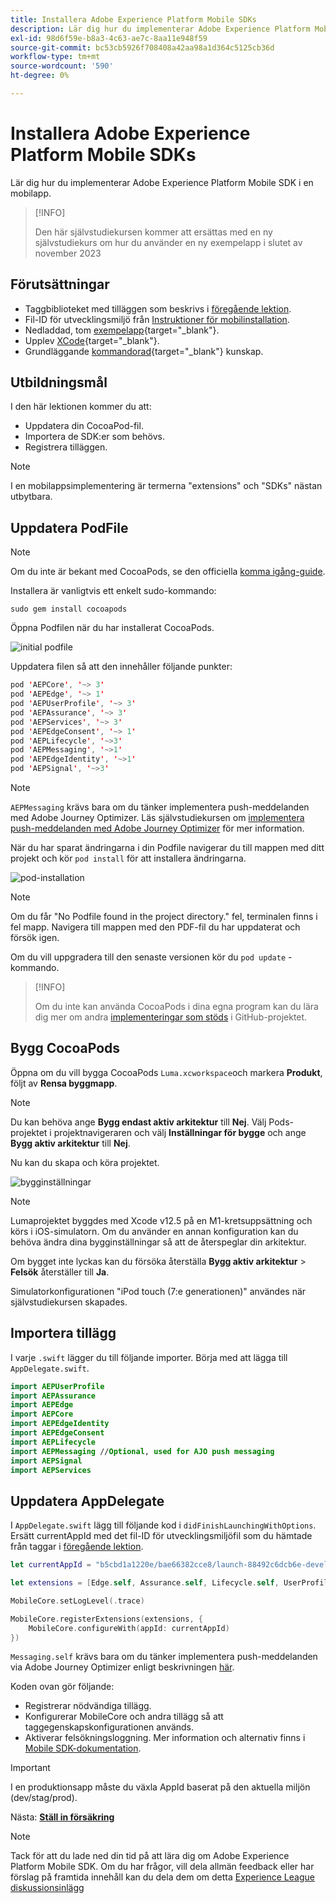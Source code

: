 ```yaml
---
title: Installera Adobe Experience Platform Mobile SDKs
description: Lär dig hur du implementerar Adobe Experience Platform Mobile SDK i en mobilapp.
exl-id: 98d6f59e-b8a3-4c63-ae7c-8aa11e948f59
source-git-commit: bc53cb5926f708408a42aa98a1d364c5125cb36d
workflow-type: tm+mt
source-wordcount: '590'
ht-degree: 0%

---
```


# Installera Adobe Experience Platform Mobile SDKs

Lär dig hur du implementerar Adobe Experience Platform Mobile SDK i en mobilapp.

>[!INFO]
>
> Den här självstudiekursen kommer att ersättas med en ny självstudiekurs om hur du använder en ny exempelapp i slutet av november 2023

## Förutsättningar

* Taggbiblioteket med tilläggen som beskrivs i [föregående lektion](configure-tags.md).
* Fil-ID för utvecklingsmiljö från [Instruktioner för mobilinstallation](configure-tags.md#generate-sdk-install-instructions).
* Nedladdad, tom [exempelapp](https://github.com/Adobe-Marketing-Cloud/Luma-iOS-Mobile-App){target="_blank"}.
* Upplev [XCode](https://developer.apple.com/xcode/){target="_blank"}.
* Grundläggande [kommandorad](https://en.wikipedia.org/wiki/Command-line_interface){target="_blank"} kunskap.

## Utbildningsmål

I den här lektionen kommer du att:

* Uppdatera din CocoaPod-fil.
* Importera de SDK:er som behövs.
* Registrera tilläggen.

>[!NOTE]
>
>I en mobilappsimplementering är termerna &quot;extensions&quot; och &quot;SDKs&quot; nästan utbytbara.


## Uppdatera PodFile

>[!NOTE]
>
> Om du inte är bekant med CocoaPods, se den officiella [komma igång-guide](https://guides.cocoapods.org/using/getting-started.html).

Installera är vanligtvis ett enkelt sudo-kommando:

```console
sudo gem install cocoapods
```

Öppna Podfilen när du har installerat CocoaPods.

![initial podfile](assets/mobile-install-initial-podfile.png)

Uppdatera filen så att den innehåller följande punkter:

```swift
pod 'AEPCore', '~> 3'
pod 'AEPEdge', '~> 1'
pod 'AEPUserProfile', '~> 3'
pod 'AEPAssurance', '~> 3'
pod 'AEPServices', '~> 3'
pod 'AEPEdgeConsent', '~> 1'
pod 'AEPLifecycle', '~>3'
pod 'AEPMessaging', '~>1'
pod 'AEPEdgeIdentity', '~>1'
pod 'AEPSignal', '~>3'
```

>[!NOTE]
>
> `AEPMessaging` krävs bara om du tänker implementera push-meddelanden med Adobe Journey Optimizer. Läs självstudiekursen om [implementera push-meddelanden med Adobe Journey Optimizer](journey-optimizer-push.md) för mer information.

När du har sparat ändringarna i din Podfile navigerar du till mappen med ditt projekt och kör `pod install` för att installera ändringarna.

![pod-installation](assets/mobile-install-podfile-install.png)

>[!NOTE]
>
> Om du får &quot;No Podfile found in the project directory.&quot; fel, terminalen finns i fel mapp. Navigera till mappen med den PDF-fil du har uppdaterat och försök igen.

Om du vill uppgradera till den senaste versionen kör du `pod update` -kommando.

>[!INFO]
>
>Om du inte kan använda CocoaPods i dina egna program kan du lära dig mer om andra [implementeringar som stöds](https://github.com/adobe/aepsdk-core-ios#binaries) i GitHub-projektet.

## Bygg CocoaPods

Öppna om du vill bygga CocoaPods `Luma.xcworkspace`och markera **Produkt**, följt av **Rensa byggmapp**.

>[!NOTE]
>
> Du kan behöva ange **Bygg endast aktiv arkitektur** till **Nej**. Välj Pods-projektet i projektnavigeraren och välj **Inställningar för bygge** och ange **Bygg aktiv arkitektur** till **Nej**.

Nu kan du skapa och köra projektet.

![bygginställningar](assets/mobile-install-build-settings.png)

>[!NOTE]
>
>Lumaprojektet byggdes med Xcode v12.5 på en M1-kretsuppsättning och körs i iOS-simulatorn. Om du använder en annan konfiguration kan du behöva ändra dina bygginställningar så att de återspeglar din arkitektur.
>
>Om bygget inte lyckas kan du försöka återställa **Bygg aktiv arkitektur** > **Felsök** återställer till **Ja**.
>
>Simulatorkonfigurationen &quot;iPod touch (7:e generationen)&quot; användes när självstudiekursen skapades.

## Importera tillägg

I varje `.swift` lägger du till följande importer. Börja med att lägga till `AppDelegate.swift`.

```swift
import AEPUserProfile
import AEPAssurance
import AEPEdge
import AEPCore
import AEPEdgeIdentity
import AEPEdgeConsent
import AEPLifecycle
import AEPMessaging //Optional, used for AJO push messaging
import AEPSignal
import AEPServices
```

## Uppdatera AppDelegate

I `AppDelegate.swift` lägg till följande kod i `didFinishLaunchingWithOptions`. Ersätt currentAppId med det fil-ID för utvecklingsmiljöfil som du hämtade från taggar i [föregående lektion](configure-tags.md).

```swift
let currentAppId = "b5cbd1a1220e/bae66382cce8/launch-88492c6dcb6e-development"

let extensions = [Edge.self, Assurance.self, Lifecycle.self, UserProfile.self, Consent.self, AEPEdgeIdentity.Identity.self, Messaging.self]

MobileCore.setLogLevel(.trace)

MobileCore.registerExtensions(extensions, {
    MobileCore.configureWith(appId: currentAppId)
})
```

`Messaging.self` krävs bara om du tänker implementera push-meddelanden via Adobe Journey Optimizer enligt beskrivningen [här](journey-optimizer-push.md).

Koden ovan gör följande:

* Registrerar nödvändiga tillägg.
* Konfigurerar MobileCore och andra tillägg så att taggegenskapskonfigurationen används.
* Aktiverar felsökningsloggning. Mer information och alternativ finns i [Mobile SDK-dokumentation](https://developer.adobe.com/client-sdks/documentation/getting-started/enable-debug-logging/).

>[!IMPORTANT]
>I en produktionsapp måste du växla AppId baserat på den aktuella miljön (dev/stag/prod).
>

Nästa: **[Ställ in försäkring](assurance.md)**

>[!NOTE]
>
>Tack för att du lade ned din tid på att lära dig om Adobe Experience Platform Mobile SDK. Om du har frågor, vill dela allmän feedback eller har förslag på framtida innehåll kan du dela dem om detta [Experience League diskussionsinlägg](https://experienceleaguecommunities.adobe.com/t5/adobe-experience-platform-data/tutorial-discussion-implement-adobe-experience-cloud-in-mobile/td-p/443796)
